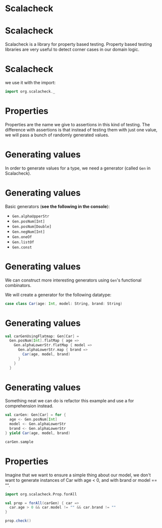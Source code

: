 # Scalacheck

# Scalacheck

Scalacheck is a library for property based testing.  Property based
testing libraries are very useful to detect corner cases in our
domain logic.

# Scalacheck

we use it with the import:

```scala mdoc
import org.scalacheck._
```

# Properties

Properties are the name we give to assertions in this kind of testing.
The difference with assertions is that instead of testing them with
just one value, we will pass a bunch of randomly generated values.

# Generating values

In order to generate values for a type, we need a generator (called
`Gen` in Scalacheck).

# Generating values

Basic generators (**see the following in the console**):

- `Gen.alphaUpperStr`
- `Gen.posNum[Int]`
- `Gen.posNum[Double]`
- `Gen.negNum[Int]`
- `Gen.oneOf`
- `Gen.listOf`
- `Gen.const`

# Generating values

We can construct more interesting generators using `Gen`'s functional
combinators.

We will create a generator for the following datatype:

```scala mdoc
case class Car(age: Int, model: String, brand: String)
```

# Generating values

```scala mdoc
val carGenUsingFlatmap: Gen[Car] =
  Gen.posNum[Int].flatMap { age =>
    Gen.alphaLowerStr.flatMap { model =>
      Gen.alphaLowerStr.map { brand =>
        Car(age, model, brand)
      }
    }
  }
```

# Generating values

Something neat we can do is refactor this example and use a for
comprehension instead.

```scala mdoc
val carGen: Gen[Car] = for {
  age <- Gen.posNum[Int]
  model <- Gen.alphaLowerStr
  brand <- Gen.alphaLowerStr
} yield Car(age, model, brand)

carGen.sample
```

# Properties

Imagine that we want to ensure a simple thing about our model, we
don't want to generate instances of Car with age < 0, and with brand
or model == "".

```scala mdoc
import org.scalacheck.Prop.forAll

val prop = forAll(carGen) { car =>
  car.age > 0 && car.model != "" && car.brand != ""
}

prop.check()
```
